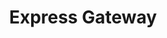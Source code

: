 ---
blog: https://medium.com/@lunchbadger
facebook: https://facebook.com/expressjsgateway
git: https://github.com/ExpressGateway/express-gateway
logohandle: express-gatewayio
sort: express-gateway
title: Express Gateway
twitter: https://x.com/express_gateway
website: https://www.express-gateway.io/
---